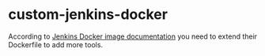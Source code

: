 # custom-jenkins-docker
According to [Jenkins Docker image documentation](https://github.com/jenkinsci/docker/blob/master/README.md#installing-more-tools) you need to extend their Dockerfile to add more tools.
